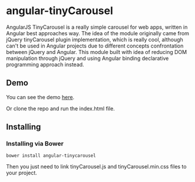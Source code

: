 # angular-tinyCarousel

AngularJS TinyCarousel is a really simple carousel for web apps, written in Angular best approaches way. 
The idea of the module originally came from jQuery tinyCarousel plugin implementation, which is really cool, 
although can't be used in Angular projects due to different concepts confrontation between jQuery and Angular. 
This module built with idea of reducing DOM manipulation through jQuery and using Angular binding declarative programming approach instead.

## Demo

You can see the demo [here](http://yborunov.github.io/angular-tinyCarousel/repo/demo/).

Or clone the repo and run the index.html file.

## Installing

### Installing via Bower

``
bower install angular-tinycarousel
``

Then you just need to link tinyCarousel.js and tinyCarousel.min.css files to your project.
